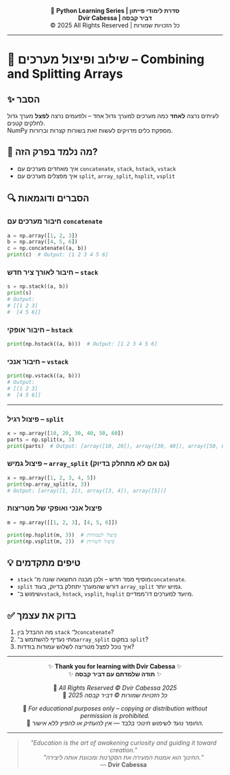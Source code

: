 <!-- DC_HEADER_START -->
<div align="center">

🐍 **Python Learning Series | סדרת לימודי פייתון**  
**Dvir Cabessa | דביר קבסה**  
© 2025 All Rights Reserved | כל הזכויות שמורות

</div>

---
<!-- DC_HEADER_END -->

# 📘 שילוב ופיצול מערכים – Combining and Splitting Arrays

## ✨ הסבר

לעיתים נרצה **לאחד** כמה מערכים למערך גדול אחד – ולפעמים נרצה **לפצל** מערך גדול לחלקים קטנים.  
NumPy מספקת כלים מדויקים לעשות זאת בשורות קצרות וברורות.

## 🧠 מה נלמד בפרק הזה?
- איך מאחדים מערכים עם `concatenate`, `stack`, `hstack`, `vstack`
- איך מפצלים מערכים עם `split`, `array_split`, `hsplit`, `vsplit`

## 🔍 הסברים ודוגמאות

### חיבור מערכים עם `concatenate`
```python
a = np.array([1, 2, 3])
b = np.array([4, 5, 6])
c = np.concatenate((a, b))
print(c)  # Output: [1 2 3 4 5 6]
```

### חיבור לאורך ציר חדש – `stack`
```python
s = np.stack((a, b))
print(s)
# Output:
# [[1 2 3]
#  [4 5 6]]
```

### חיבור אופקי – `hstack`
```python
print(np.hstack((a, b)))  # Output: [1 2 3 4 5 6]
```

### חיבור אנכי – `vstack`
```python
print(np.vstack((a, b)))
# Output:
# [[1 2 3]
#  [4 5 6]]
```

---

### פיצול רגיל – `split`
```python
x = np.array([10, 20, 30, 40, 50, 60])
parts = np.split(x, 3)
print(parts)  # Output: [array([10, 20]), array([30, 40]), array([50, 60])]
```

### פיצול גמיש – `array_split` (גם אם לא מתחלק בדיוק)
```python
x = np.array([1, 2, 3, 4, 5])
print(np.array_split(x, 3))
# Output: [array([1, 2]), array([3, 4]), array([5])]
```

### פיצול אנכי ואופקי של מטריצות
```python
m = np.array([[1, 2, 3], [4, 5, 6]])

print(np.hsplit(m, 3))  # פיצול לעמודות
print(np.vsplit(m, 2))  # פיצול לשורות
```

## 💡 טיפים מתקדמים

* `stack` מוסיף ממד חדש – ולכן מבנה התוצאה שונה מ־`concatenate`.
* `split` דורש שהמערך יתחלק בדיוק, בעוד `array_split` גמיש יותר.
* שימוש ב־`vstack`, `hstack`, `vsplit`, `hsplit` מיועד למערכים דו־ממדיים.

## ✅ בדוק את עצמך

1. מה ההבדל בין `stack` ל־`concatenate`?
2. מתי נעדיף להשתמש ב־`array_split` במקום `split`?
3. איך נוכל לפצל מטריצה לשלוש עמודות בודדות?

<!-- DC_FOOTER_START -->
---

<div align="center">

✨ **Thank you for learning with Dvir Cabessa** ✨  
✨ **תודה שלמדתם עם דביר קבסה** ✨  

📘 *All Rights Reserved © Dvir Cabessa 2025*  
📘 *כל הזכויות שמורות © דביר קבסה 2025*  

🔗 *For educational purposes only – copying or distribution without permission is prohibited.*  
🔗 *החומר נועד לשימוש חינוכי בלבד — אין להעתיק או להפיץ ללא אישור.*

---

> _"Education is the art of awakening curiosity and guiding it toward creation."_  
> _"החינוך הוא אמנות המעירה את הסקרנות ומכוונת אותה ליצירה."_  
> — **Dvir Cabessa**

</div>
<!-- DC_FOOTER_END -->

